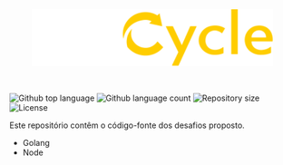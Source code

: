<div align="center" id="top"> 
  <img src="./fullcycle-logo.svg" alt="Fullcycle" height=100/>

  &#xa0;
</div>
<div>
<p>
  <img alt="Github top language" src="https://img.shields.io/github/languages/top/{{YOUR_GITHUB_USERNAME}}/fullcycle?color=56BEB8">
  <img alt="Github language count" src="https://img.shields.io/github/languages/count/{{YOUR_GITHUB_USERNAME}}/fullcycle?color=56BEB8">
  <img alt="Repository size" src="https://img.shields.io/github/repo-size/{{YOUR_GITHUB_USERNAME}}/fullcycle?color=56BEB8">
  <img alt="License" src="https://img.shields.io/github/license/{{YOUR_GITHUB_USERNAME}}/fullcycle?color=56BEB8">
</p>
</div>
<p>Este repositório contêm o código-fonte dos desafios proposto.</p>

<ul>
<li>Golang</li>
<li>Node</li>
</ul>